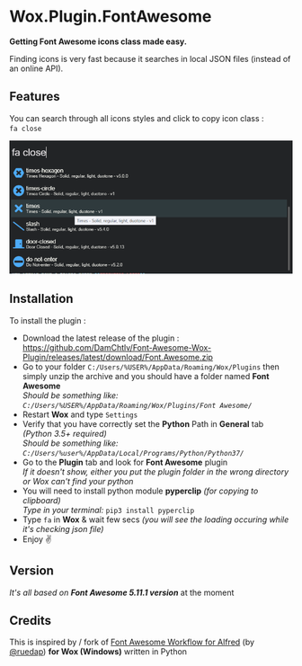 Wox.Plugin.FontAwesome
=====================

**Getting Font Awesome icons class made easy.**  

Finding icons is very fast because it searches in local JSON files (instead of an online API).

Features
---------
You can search through all icons styles and click to copy icon class :  
`fa close`  

[![Screen 1](https://github.com/DamChtlv/Font-Awesome-Wox-Plugin/blob/assets/Screenshots/screen1.png)](#screen1)  

Installation
---------
To install the plugin :
- Download the latest release of the plugin : https://github.com/DamChtlv/Font-Awesome-Wox-Plugin/releases/latest/download/Font.Awesome.zip
- Go to your folder `C:/Users/%USER%/AppData/Roaming/Wox/Plugins` then simply unzip the archive and you should have a folder named **Font Awesome**  
*Should be something like: `C:/Users/%USER%/AppData/Roaming/Wox/Plugins/Font Awesome/`*
- Restart **Wox** and type `Settings`
- Verify that you have correctly set the **Python** Path in **General** tab *(Python 3.5+ required)*  
*Should be something like: `C:/Users/%user%/AppData/Local/Programs/Python/Python37/`*  
- Go to the **Plugin** tab and look for **Font Awesome** plugin  
*If it doesn't show, either you put the plugin folder in the wrong directory or Wox can't find your python*
- You will need to install python module **pyperclip** *(for copying to clipboard)*  
*Type in your terminal:*  `pip3 install pyperclip`
- Type `fa` in **Wox** & wait few secs *(you will see the loading occuring while it's checking json file)*
- Enjoy ✌ 

Version
-------
*It's all based on **Font Awesome 5.11.1 version*** at the moment  

Credits
---------
This is inspired by / fork of [Font Awesome Workflow for Alfred](https://github.com/ruedap/alfred-font-awesome-workflow) (by [@ruedap](https://github.com/ruedap/)) **for Wox (Windows)** written in Python
